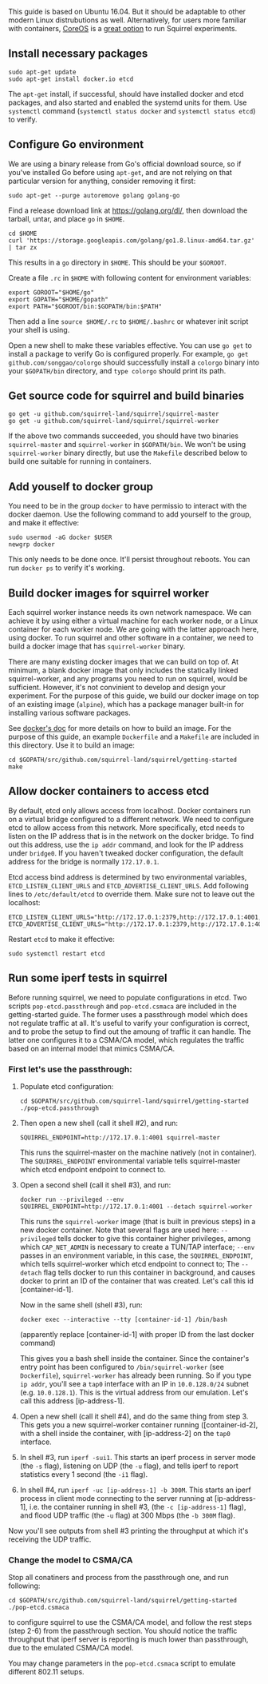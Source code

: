 This guide is based on Ubuntu 16.04. But it should be adaptable to other modern
Linux distrubutions as well. Alternatively, for users more familiar with
containers, [CoreOS](https://coreos.com/) is a
[great option](https://github.com/songgao/dissertation) to run Squirrel
experiments.

## Install necessary packages

```
sudo apt-get update
sudo apt-get install docker.io etcd
```

The `apt-get` install, if successful, should have installed docker and etcd
packages, and also started and enabled the systemd units for them. Use
`systemctl` command (`systemctl status docker` and `systemctl status etcd`) to
verify.

## Configure Go environment

We are using a binary release from Go's official download source, so if you've
installed Go before using `apt-get`, and are not relying on that particular
version for anything, consider removing it first:

```
sudo apt-get --purge autoremove golang golang-go
```

Find a release download link at https://golang.org/dl/, then download the
tarball, untar, and place `go` in `$HOME`. 

```
cd $HOME
curl 'https://storage.googleapis.com/golang/go1.8.linux-amd64.tar.gz' | tar zx
```

This results in a `go` directory in `$HOME`. This should be your `$GOROOT`.

Create a file `.rc` in `$HOME` with following content for environment variables:

```
export GOROOT="$HOME/go"
export GOPATH="$HOME/gopath"
export PATH="$GOROOT/bin:$GOPATH/bin:$PATH"
```

Then add a line `source $HOME/.rc` to `$HOME/.bashrc` or whatever init script
your shell is using.

Open a new shell to make these variables effective. You can use `go get` to
install a package to verify Go is configured properly. For example,
`go get github.com/songgao/colorgo` should successfully install a `colorgo`
binary into your `$GOPATH/bin` directory, and `type colorgo` should print its
path.

## Get source code for squirrel and build binaries

```
go get -u github.com/squirrel-land/squirrel/squirrel-master
go get -u github.com/squirrel-land/squirrel/squirrel-worker
```

If the above two commands succeeded, you should have two binaries
`squirrel-master` and `squirrel-worker` in `$GOPATH/bin`. We won't be using
`squirrel-worker` binary directly, but use the `Makefile` described below to
build one suitable for running in containers.

## Add youself to docker group

You need to be in the group `docker` to have permissio to interact with the
docker daemon. Use the following command to add yourself to the group, and make
it effective:

```
sudo usermod -aG docker $USER
newgrp docker
```

This only needs to be done once. It'll persist throughout reboots. You can run
`docker ps` to verify it's working.


## Build docker images for squirrel worker

Each squirrel worker instance needs its own network namespace. We can achieve
it by using either a virtual machine for each worker node, or a Linux container
for each worker node. We are going with the latter approach here, using docker.
To run squirrel and other software in a container, we need to build a docker
image that has `squirrel-worker` binary.

There are many existing docker images that we can build on top of. At minimum,
a blank docker image that only includes the statically linked squirrel-worker,
and any programs you need to run on squirrel, would be sufficient. However,
it's not convinient to develop and design your experiment. For the purpose of
this guide, we build our docker image on top of an existing image (`alpine`),
which has a package manager built-in for installing various software packages.

See [docker's doc](https://docs.docker.com/engine/getstarted/step_four/#step-3-learn-about-the-build-process)
for more details on how to build an image. For the purpose of this guide, an
example `Dockerfile` and a `Makefile` are included in this directory. Use it to
build an image:

```
cd $GOPATH/src/github.com/squirrel-land/squirrel/getting-started
make
```

## Allow docker containers to access etcd

By default, etcd only allows access from localhost. Docker containers run on a
virtual bridge configured to a different network. We need to configure etcd to
allow access from this network. More specifically, etcd needs to listen on
the IP address that is in the network on the docker bridge. To find out this
address, use the `ip addr` command, and look for the IP address under
`bridge0`. If you haven't tweaked docker configuration, the default address for
the bridge is normally `172.17.0.1`.

Etcd access bind address is determined by two environmental variables,
`ETCD_LISTEN_CLIENT_URLS` and `ETCD_ADVERTISE_CLIENT_URLS`. Add following lines
to `/etc/default/etcd` to override them. Make sure not to leave out the
localhost:

```
ETCD_LISTEN_CLIENT_URLS="http://172.17.0.1:2379,http://172.17.0.1:4001,http://localhost:4001"
ETCD_ADVERTISE_CLIENT_URLS="http://172.17.0.1:2379,http://172.17.0.1:4001,http://localhost:4001"
```

Restart `etcd` to make it effective:

```
sudo systemctl restart etcd
```

## Run some iperf tests in squirrel

Before running squirrel, we need to populate configurations in etcd. Two
scripts `pop-etcd.passthrough` and `pop-etcd.csmaca` are included in the
getting-started guide. The former uses a passthrough model which does not
regulate traffic at all. It's useful to varify your configuration is correct,
and to probe the setup to find out the amoung of traffic it can handle. The
latter one configures it to a CSMA/CA model, which regulates the traffic based
on an internal model that mimics CSMA/CA.

### First let's use the passthrough:


1. Populate etcd configuration:

     ```
     cd $GOPATH/src/github.com/squirrel-land/squirrel/getting-started
     ./pop-etcd.passthrough
     ```

2. Then open a new shell (call it shell #2), and run:

     ```
     SQUIRREL_ENDPOINT=http://172.17.0.1:4001 squirrel-master
     ```
     
     This runs the squirrel-master on the machine natively (not in container).
     The `SQUIRREL_ENDPOINT` environmental variable tells squirrel-master which
     etcd endpoint endpoint to connect to.

3. Open a second shell (call it shell #3), and run:

     ```
     docker run --privileged --env SQUIRREL_ENDPOINT=http://172.17.0.1:4001 --detach squirrel-worker
     ```
     
     This runs the `squirrel-worker` image (that is built in previous steps) in
     a new docker container. Note that several flags are used here:
     `--privileged` tells docker to give this container higher privileges,
     among which `CAP_NET_ADMIN` is necessary to create a TUN/TAP interface;
     `--env` passes in an environment variable, in this case, the
     `SQUIRREL_ENDPOINT`, which tells squirrel-worker which etcd endpoint to
     connect to; The `--detach` flag tells docker to run this container in
     background, and causes docker to print an ID of the container that was
     created. Let's call this id [container-id-1].
     
     Now in the same shell (shell #3), run:
     
     ```
     docker exec --interactive --tty [container-id-1] /bin/bash
     ```
     
     (apparently replace [container-id-1] with proper ID from the last docker
     command)
     
     This gives you a bash shell inside the container. Since the container's
     entry point has been configured to `/bin/squirrel-worker` (see
     `Dockerfile`), `squirrel-worker` has already been running. So if you type
     `ip addr`, you'll see a `tap0` interface with an IP in `10.0.128.0/24`
     subnet (e.g.  `10.0.128.1`). This is the virtual address from our
     emulation. Let's call this address [ip-address-1].

4. Open a new shell (call it shell #4), and do the same thing from step 3. This
   gets you a new squirrel-worker container running ([container-id-2], with a
   shell inside the container, with [ip-address-2] on the `tap0` interface.

5. In shell #3, run `iperf -sui1`. This starts an iperf process in server mode
   (the `-s` flag), listening on UDP (the `-u` flag), and tells iperf to report
   statistics every 1 second (the `-i1` flag).

6. In shell #4, run `iperf -uc [ip-address-1] -b 300M`. This starts an iperf
   process in client mode connecting to the server running at [ip-address-1],
   i.e. the container running in shell #3, (the `-c [ip-address-1]` flag), and
   flood UDP traffic (the `-u` flag) at 300 Mbps (the `-b 300M` flag).

Now you'll see outputs from shell #3 printing the throughput at which it's
receiving the UDP traffic.

### Change the model to CSMA/CA

Stop all conatiners and process from the passthrough one, and run following:

```
cd $GOPATH/src/github.com/squirrel-land/squirrel/getting-started
./pop-etcd.csmaca
```

to configure squirrel to use the CSMA/CA model, and follow the rest steps (step
2-6) from the passthrough section. You should notice the traffic throughput
that iperf server is reporting is much lower than passthrough, due to the
emulated CSMA/CA model.

You may change parameters in the `pop-etcd.csmaca` script to emulate different
802.11 setups.
